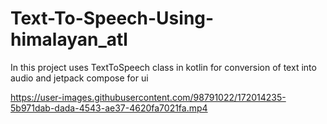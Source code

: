 # Text-To-Speech-Using-himalayan_atl

In this project uses TextToSpeech class in kotlin for conversion of text into audio  and jetpack compose for ui


https://user-images.githubusercontent.com/98791022/172014235-5b971dab-dada-4543-ae37-4620fa7021fa.mp4

